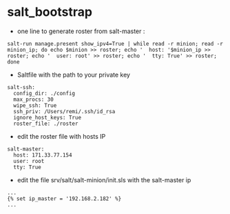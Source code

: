 # salt_bootstrap

* one line to generate roster from salt-master : 
```
salt-run manage.present show_ipv4=True | while read -r minion; read -r minion_ip; do echo $minion >> roster; echo '  host: '$minion_ip >> roster; echo '  user: root' >> roster; echo '  tty: True' >> roster; done
```

* Saltfile with the path to your private key
```
salt-ssh:
  config_dir: ./config
  max_procs: 30
  wipe_ssh: True
  ssh_priv: /Users/remi/.ssh/id_rsa
  ignore_host_keys: True
  roster_file: ./roster
```

* edit the roster file with hosts IP
```
salt-master:
  host: 171.33.77.154
  user: root
  tty: True
```

* edit the file srv/salt/salt-minion/init.sls with the salt-master ip
```
...
{% set ip_master = '192.168.2.182' %}
...
```


